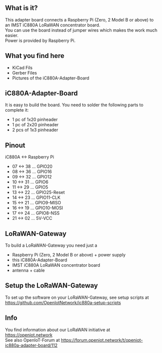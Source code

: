 What is it?
-----------
This adapter board connects a Raspberry Pi (Zero, 2 Model B or above) to an IMST iC880A LoRaWAN concentrator board.  
You can use the board instead of jumper wires which makes the work much easier.  
Power is provided by Raspberry Pi.

What you find here
------------------
- KiCad Fils
- Gerber Files
- Pictures of the iC880A-Adapter-Board

iC880A-Adapter-Board
--------------------
It is easy to build the board. You need to solder the following parts to complete it:
- 1 pc of 1x20 pinheader
- 1 pc of 2x20 pinheader
- 2 pcs of 1x3 pinheader

Pinout
------
iC880A <-> Raspberry Pi
- 07 <-> 38 ... GPIO20
- 08 <-> 36 ... GPIO16
- 09 <-> 32 ... GPIO12
- 10 <-> 31 ... GPIO6
- 11 <-> 29 ... GPIO5
- 13 <-> 22 ... GPIO25-Reset
- 14 <-> 23 ... GPIO11-CLK
- 15 <-> 21 ... GPIO9-MISO
- 16 <-> 19 ... GPIO10-MOSI
- 17 <-> 24 ... GPIO8-NSS
- 21 <-> 02 ... 5V-VCC

LoRaWAN-Gateway
---------------
To build a LoRaWAN-Gateway you need just a
- Raspberry Pi (Zero, 2 Model B or above) + power supply
- this iC880A-Adapter-Board
- IMST iC880A LoRaWAN concentrator board
- antenna + cable

Setup the LoRaWAN-Gateway
-------------------------
To set up the software on your LoRaWAN-Gateway, see setup scripts at https://github.com/OpenIotNetwork/ic880a-setup-scripts

Info
----
You find information about our LoRaWAN initiative at https://openiot.network  
See also OpenIoT-Forum at https://forum.openiot.network/t/openiot-ic880a-adapter-board/112  
